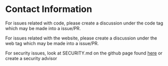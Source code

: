 # Contact Information

For issues related with code, please
create a discussion under the code tag
which may be made into a issue/PR.

For issues related with the website,
please create a discussion under the 
web tag which may be made into a 
issue/PR. 

For security issues, look at 
SECURITY.md on the github page
found [here](https://github.com/TinnyTerr/tinnyterr.github.io)
or create a security advisor
